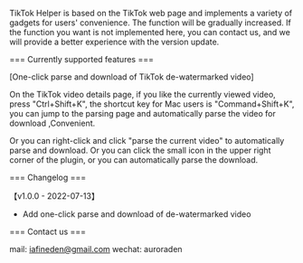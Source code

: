 TikTok Helper is based on the TikTok web page and implements a variety of gadgets for users' convenience. The function will be gradually increased. If the function you want is not implemented here, you can contact us, and we will provide a better experience with the version update.

=== Currently supported features ===

[One-click parse and download of TikTok de-watermarked video]

On the TikTok video details page, if you like the currently viewed video, press "Ctrl+Shift+K", the shortcut key for Mac users is "Command+Shift+K", you can jump to the parsing page and automatically parse the video for download ,Convenient.

Or you can right-click and click "parse the current video" to automatically parse and download.
Or you can click the small icon in the upper right corner of the plugin, or you can automatically parse the download.

=== Changelog ===

【v1.0.0 - 2022-07-13】
- Add one-click parse and download of de-watermarked video

=== Contact us ===

mail: iafineden@gmail.com
wechat: auroraden
